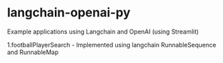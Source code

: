 # langchain-openai-py
Example applications using Langchain and OpenAI (using Streamlit)


1.footballPlayerSearch - Implemented using langchain RunnableSequence and RunnableMap
